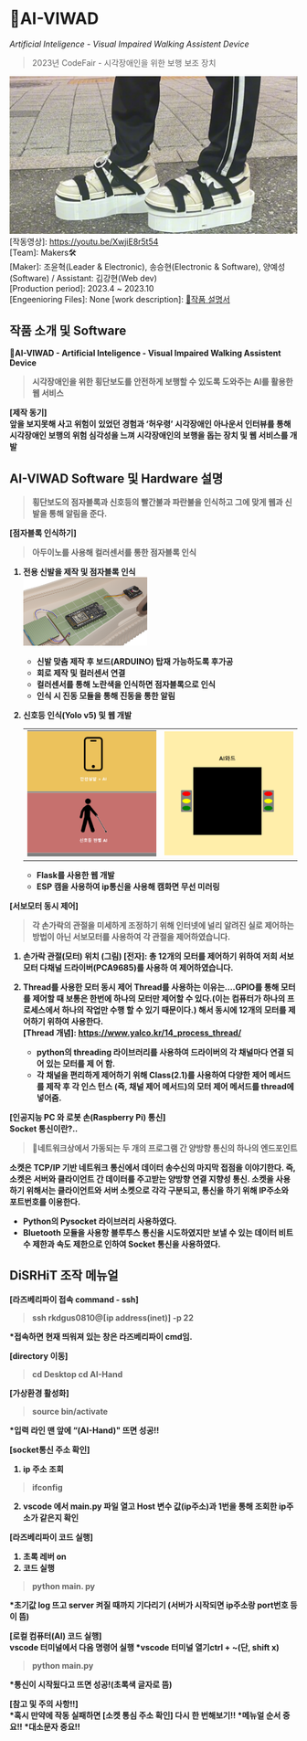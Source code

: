 # 🚦AI-VIWAD
*Artificial Inteligence - Visual Impaired Walking Assistent Device*<br>
> 2023년 CodeFair - 시각장애인을 위한 보행 보조 장치

<img src="\md - 작품 사진.png" title="AI-VIWAD"></img><br/>
[작동영상]: https://youtu.be/XwjiE8r5t54<br>
[Team]: Makers🛠️<br>
[Maker]: 조윤혁(Leader & Electronic), 송승현(Electronic & Software), 양예성(Software) / Assistant: 김강현(Web dev)<br>
[Production period]: 2023.4 ~ 2023.10<br>
[Engeenioring Files]: None
[work description]: [🔗작품 설명서](https://docs.google.com/document/d/1tyV2fjZkA8JoP6vy9Sr6bMmbAfNee75N/edit?usp=sharing&ouid=107164361597916380257&rtpof=true&sd=true)

## 작품 소개 및 Software

<strong><span style="font-size:big">🦾AI-VIWAD - Artificial Inteligence - Visual Impaired Walking Assistent Device</span><strong>

> 시각장애인을 위한 횡단보도를 안전하게 보행할 수 있도록 도와주는 AI를 활용한 웹 서비스

**[제작 동기]**<br>
앞을 보지못해 사고 위험이 있었던 경험과 ‘허우령’ 시각장애인 아나운서 인터뷰를 통해 시각장애인 보행의 위험 심각성을 느껴 시각장애인의 보행을 돕는 장치 및 웹 서비스를 개발<br>

## AI-VIWAD Software 및 Hardware 설명
>횡단보도의 점자블록과 신호등의 빨간불과 파란불을 인식하고 그에 맞게 웹과 신발을 통해 알림을 준다.

**[점자블록 인식하기]**<br>
>아두이노를 사용해 컬러센서를 통한 점자블록 인식

1. 전용 신발을 제작 및 점자블록 인식<br>
<img src="/md - 신발 내 장착.png"></img>
    - 신발 맞춤 제작 후 보드(ARDUINO) 탑재 가능하도록 후가공
    - 회로 제작 및 컬러센서 연결
    - 컬러센서를 통해 노란색을 인식하면 점자블록으로 인식
    - 인식 시 진동 모듈을 통해 진동을 통한 알림

2. 신호등 인식(Yolo v5) 및 웹 개발<br>
    <table style="border: none;">
    <tr>
    <td><img src="/md - 웹 홈화면.png" alt="웹 홈화면" width="300"/></td>
    <td><img src="/md - 웹 캠화면.png" alt="웹 캠화면" width="300"/></td>
    </tr>
    </table>

    - Flask를 사용한 웹 개발
    - ESP 캠을 사용하여 ip통신을 사용해 캠화면 무선 미러링


**[서보모터 동시 제어]**<br>
>각 손가락의 관절을 미세하게 조정하기 위해 인터넷에 널리 알려진 실로 제어하는 방법이 아닌 서보모터를 사용하여 각 관절을 제어하였습니다.

1. 손가락 관절(모터) 위치
    (그림)
    [전자]: 총 12개의 모터를 제어하기 위하여 저희 서보모터 다채널 드라이버(PCA9685)를 사용하
        여 제어하였습니다.

2. Thread를 사용한 모터 동시 제어
    Thread를 사용하는 이유는....GPIO를 통해 모터를 제어할 때 보통은 한번에 하나의 모터만 제어할 	수 있다.(이는 컴퓨터가 하나의 프로세스에서 하나의 작업만 수행 할 수 있기 때문이다.) 해서 동시에 	12개의 모터를 제어하기 위하여 사용한다.<br>
    [Thread 개념]: https://www.yalco.kr/14_process_thread/

    - python의 threading 라이브러리를 사용하여 드라이버의 각 채널마다 연결 되어 있는 모터를 제	어 함.
    - 각 채널을 편리하게 제어하기 위해 Class(2.1)를 사용하여 다양한 제어 메서드를 제작 후 각 인스	턴스	 (즉, 채널 제어 메서드)의 모터 제어 메서드를 thread에 넣어줌. 

**[인공지능 PC 와 로봇 손(Raspberry Pi) 통신]**<br>
Socket 통신이란?..
> 🔖네트워크상에서 가동되는 두 개의 프로그램 간 양방향 통신의 하나의 엔드포인트

소켓은 TCP/IP 기반 네트워크 통신에서 데이터 송수신의 마지막 접점을 이야기한다. 즉, 소켓은 서버와 클라이언트 간 데이터를 주고받는 양방향 연결 지향성 통신.
소켓을 사용하기 위해서는 클라이언트와 서버 소켓으로 각각 구분되고, 통신을 하기 위해 IP주소와 포트번호를 이용한다.
- Python의 Pysocket 라이브러리 사용하였다.
- Bluetooth 모듈을 사용항 블루투스 통신을 시도하였지만 보낼 수 있는 데이터 비트 수 제한과 속도 제한으로 인하여 Socket 통신을 사용하였다.


## DiSRHiT 조작 메뉴얼

**[라즈베리파이 접속 command - ssh]**
> ssh rkdgus0810@[ip address(inet)] -p 22

*접속하면 현재 띄워져 있는 창은 라즈베리파이 cmd임.

**[directory 이동]**
> cd Desktop
> cd AI-Hand

**[가상환경 활성화]**
> source bin/activate

*입력 라인 맨 앞에 “(AI-Hand)" 뜨면 성공!!

**[socket통신 주소 확인]**
1. ip 주소 조회
> ifconfig

2. vscode 에서 main.py 파일 열고 Host 변수 값(ip주소)과 1번을 통해 조회한 ip주소가 같은지 확인

**[라즈베리파이 코드 실행]**
1. 초록 레버 on
2. 코드 실행
> python main. py

*초기값 log 뜨고 server 켜질 때까지 기다리기
(서버가 시작되면 ip주소랑 port번호 등이 뜸)

**[로컬 컴퓨터(AI) 코드 실행]**
<br>vscode 터미널에서 다음 명령어 실행
*vscode 터미널 열기ctrl + ~(단, shift x)
> python main.py

*통신이 시작됬다고 뜨면 성공!(초록색 글자로 뜸)

**[참고 및 주의 사항!!]**<br>
*혹시 만약에 작동 실패하면 [소켓 통심 주소 확인] 다시 한 번해보기!!
*메뉴얼 순서 중요!!
*대소문자 중요!!
